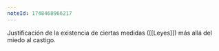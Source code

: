 ```yaml
---
noteId: 1748468966217
---
```


Justificación de la existencia de ciertas medidas ([[Leyes]]) más allá del miedo al castigo.